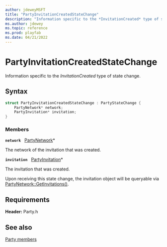```yaml
---
author: jdeweyMSFT
title: "PartyInvitationCreatedStateChange"
description: "Information specific to the *InvitationCreated* type of state change."
ms.author: jdewey
ms.topic: reference
ms.prod: playfab
ms.date: 04/21/2022
---
```


# PartyInvitationCreatedStateChange  

Information specific to the *InvitationCreated* type of state change.  

## Syntax  
  
```cpp
struct PartyInvitationCreatedStateChange : PartyStateChange {  
    PartyNetwork* network;  
    PartyInvitation* invitation;  
}  
```
  
### Members  
  
**`network`** &nbsp; [PartyNetwork](../classes/PartyNetwork/partynetwork.md)*  
  
The network of the invitation that was created.
  
**`invitation`** &nbsp; [PartyInvitation](../classes/PartyInvitation/partyinvitation.md)*  
  
The invitation that was created.
  
Upon receiving this state change, the invitation object will be queryable via [PartyNetwork::GetInvitations()](../classes/PartyNetwork/methods/partynetwork_getinvitations.md).
  
  
## Requirements  
  
**Header:** Party.h
  
## See also  
[Party members](../party_members.md)  

  
  
